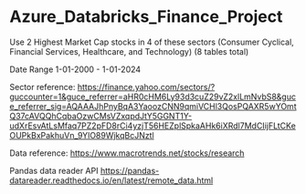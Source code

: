 # Azure_Databricks_Finance_Project

Use 2 Highest Market Cap stocks in 4 of these sectors (Consumer Cyclical, Financial Services, Healthcare, and Technology) (8 tables total)

Date Range 1-01-2000 - 1-01-2024

Sector reference: https://finance.yahoo.com/sectors/?guccounter=1&guce_referrer=aHR0cHM6Ly93d3cuZ29vZ2xlLmNvbS8&guce_referrer_sig=AQAAAJhPnyBqA3YaoozCNN9qmiVCHl3QosPQAXR5wYOmtQ37cAVQQhCqbaOzwCMsVZxqpdJtY5GGNT1Y-udXrEsvAtLsMfaq7PZ2pFD8rCi4yzjT56HEZplSpkaAHk6iXRdl7MdCIijFLtCKeOUPkBxPakhuVn_9YlO89WjkqBcJNztl

Data reference: https://www.macrotrends.net/stocks/research


Pandas data reader API
https://pandas-datareader.readthedocs.io/en/latest/remote_data.html
